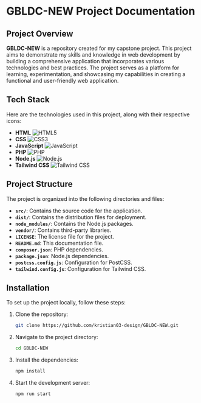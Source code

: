 # GBLDC-NEW Project Documentation

## Project Overview

**GBLDC-NEW** is a repository created for my capstone project. This project aims to demonstrate my skills and knowledge in web development by building a comprehensive application that incorporates various technologies and best practices. The project serves as a platform for learning, experimentation, and showcasing my capabilities in creating a functional and user-friendly web application.

## Tech Stack

Here are the technologies used in this project, along with their respective icons:

- **HTML** ![HTML5](https://img.icons8.com/color/48/000000/html-5.png)
- **CSS** ![CSS3](https://img.icons8.com/color/48/000000/css3.png)
- **JavaScript** ![JavaScript](https://img.icons8.com/color/48/000000/javascript.png)
- **PHP** ![PHP](https://img.icons8.com/color/48/000000/php.png)
- **Node.js** ![Node.js](https://img.icons8.com/color/48/000000/nodejs.png)
- **Tailwind CSS** ![Tailwind CSS](https://img.icons8.com/color/48/000000/tailwindcss.png)

## Project Structure

The project is organized into the following directories and files:

- **`src/`**: Contains the source code for the application.
- **`dist/`**: Contains the distribution files for deployment.
- **`node_modules/`**: Contains the Node.js packages.
- **`vendor/`**: Contains third-party libraries.
- **`LICENSE`**: The license file for the project.
- **`README.md`**: This documentation file.
- **`composer.json`**: PHP dependencies.
- **`package.json`**: Node.js dependencies.
- **`postcss.config.js`**: Configuration for PostCSS.
- **`tailwind.config.js`**: Configuration for Tailwind CSS.

## Installation

To set up the project locally, follow these steps:

1. Clone the repository:
   ```bash
   git clone https://github.com/kristian03-design/GBLDC-NEW.git
2. Navigate to the project directory:
    ```bash
   cd GBLDC-NEW
3. Install the dependencies:
    ```bash
    npm install
4. Start the development server:
    ```bash
    npm run start
